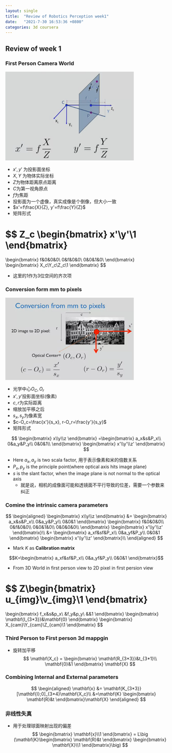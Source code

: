 ```yaml
---
layout: single
title:  "Review of Robotics Perception week1"
date:   "2021-7-30 16:53:36 +0800"
categories: 3d coursera
---
```


## Review of week 1

### First Person Camera World

<img src="https://raw.githubusercontent.com/FavorMylikes/hackmd-note/img/img20210801194917.png" alt="20210801194917" width="400">

- $x', y'$ 为投影面坐标
- $X,Y$ 为物体实际坐标
- $Z$为物体距离原点距离
- $C$为第一视角原点
- $f$为焦距
- 投影面为一个虚像，真实成像是个倒像，但大小一致
- $x'=f\frac{X}{Z}, y'=f\frac{Y}{Z}$
- 矩阵形式

$$
Z_c
\begin{bmatrix}
    x'\\y'\\1
\end{bmatrix}
=
\begin{bmatrix}
    f&0&0&0\\
    0&f&0&0\\
    0&0&1&0\\
\end{bmatrix}
\begin{bmatrix}
    X_c\\Y_c\\Z_c\\1
\end{bmatrix}
$$

- 这里的1作为3位空间的齐次项

### Conversion form mm to pixels

<img src="https://raw.githubusercontent.com/FavorMylikes/hackmd-note/img/img20210801201358.png" alt="20210801201358" width="400">

- 光学中心$O_C,O_r$
- $x',y'$投影面坐标(像素)
- $c,r$为实际距离
- 缩放加平移之后
- $s_x, s_y$为像素宽
- $c-O_c=\frac{x'}{s_x}, r-O_r=\frac{y'}{s_y}$
- 矩阵形式

$$
\begin{bmatrix}
    x\\y\\z
\end{bmatrix}
=\begin{bmatrix}
    a_x&s&P_x\\
    0&a_y&P_y\\
    0&0&1\\
\end{bmatrix}
\begin{bmatrix}
    x'\\y'\\z'
\end{bmatrix}
$$

- Here $a_x, a_y$ is two scala factor, 用于表示像素和米的倍数关系
- $P_x, p_y$ is the principle point(where optical axis hits image plane)
- $s$ is the slant factor, when the image plane is not normal to the optical axis
  - 就是说，相机的成像面可能和透镜面不平行导致的位差，需要一个参数来纠正

### Comine the intrinsic camera parameters

$$
\begin{aligned}
    \begin{bmatrix}
        x\\y\\z
    \end{bmatrix}
    &=
    \begin{bmatrix}
        a_x&s&P_x\\
        0&a_y&P_y\\
        0&0&1
    \end{bmatrix}
    \begin{bmatrix}
        f&0&0&0\\
        0&f&0&0\\
        0&0&1&0\\
        0&0&0&0\\
    \end{bmatrix}
    \begin{bmatrix}
        x'\\y'\\z'
    \end{bmatrix}\\
    &=
    \begin{bmatrix}
        a_xf&sf&P_x\\
        0&a_yf&P_y\\
        0&0&1
    \end{bmatrix}
    \begin{bmatrix}
        x'\\y'\\z'
    \end{bmatrix}\\
\end{aligned}
$$

- Mark $K$ as **Calibration matrix**

$$K=\begin{bmatrix}
        a_xf&sf&P_x\\
        0&a_yf&P_y\\
        0&0&1
\end{bmatrix}$$

- From 3D World in first person view to 2D pixel in first persion view

$$
Z\begin{bmatrix}
    u_{img}\\v_{img}\\1
\end{bmatrix}
=
\begin{bmatrix}
    f_x&s&p_x\\
    &f_y&p_y\\
    &&1
\end{bmatrix}
\begin{bmatrix}
    \mathbf{I_{3*3}}&\mathbf{0}
\end{bmatrix}
\begin{bmatrix}
    X_{cam}\\Y_{cam}\\Z_{cam}\\1
\end{bmatrix}
$$

### Third Person to First person 3d mappgin

- 旋转加平移
$$
\mathbf{X_c} = \begin{bmatrix}
    \mathbf{R_{3*3}}&t_{3*1}\\
    \mathbf{0}&1
\end{bmatrix}
\mathbf{X}
$$

### Combining Internal and External parameters

$$
\begin{aligned}
    \mathbf{x} &= \mathbf{K_{3*3}}[\mathbf{I};0]_{3*4}\mathbf{X_c}\\
    &=\mathbf{K}
    \begin{bmatrix}
        \mathbf{R}&t
    \end{bmatrix}\mathbf{X}
\end{aligned}
$$

### 非线性失真

- 用于处理球面映射出现的偏差
$$
\begin{bmatrix}
    \mathbf{x}\\1
\end{bmatrix}
=
L\big (\mathbf{K}\begin{bmatrix}
    \mathbf{R}&t
\end{bmatrix} \begin{bmatrix}
    \mathbf{X}\\1
\end{bmatrix}\big)
$$
